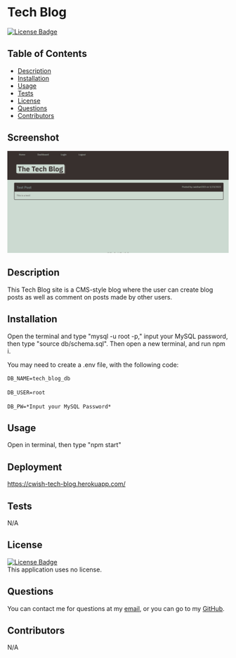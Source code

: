# Tech Blog

  [![License Badge]()]()

  ## Table of Contents
  - [Description](#Description)
  - [Installation](#Installation)
  - [Usage](#Usage)
  - [Tests](#Tests)
  - [License](#License)
  - [Questions](#Questions)
  - [Contributors](#Contributors)

  ## Screenshot
  ![Screenshot](./public/img/tech-blog-screenshot.png)

  ## Description
  This Tech Blog site is a CMS-style blog where the user can create blog posts as well as comment on posts made by other users.

  ## Installation
  Open the terminal and type "mysql -u root -p," input your MySQL password, then type "source db/schema.sql". Then open a new terminal, and run npm i.

  You may need to create a .env file, with the following code:

    DB_NAME=tech_blog_db

    DB_USER=root

    DB_PW=*Input your MySQL Password*

  ## Usage
  Open in terminal, then type "npm start"

  ## Deployment
  https://cwish-tech-blog.herokuapp.com/

  ## Tests
  N/A

  ## License
  [![License Badge]()]()
  </br>
  This application uses no license.

  ## Questions
  You can contact me for questions at my [email](mailto:cwishart203@gmail.com), or you can go to my [GitHub](https://github.com/cwishart203).

  ## Contributors
  N/A

